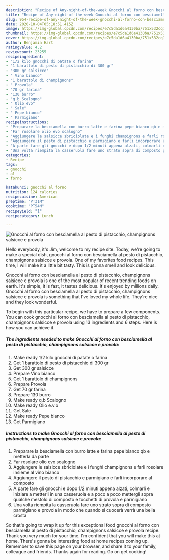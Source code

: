 ```yaml
---
description: "Recipe of Any-night-of-the-week Gnocchi al forno con besciamella al pesto di pistacchio, champignons salsicce e provola"
title: "Recipe of Any-night-of-the-week Gnocchi al forno con besciamella al pesto di pistacchio, champignons salsicce e provola"
slug: 954-recipe-of-any-night-of-the-week-gnocchi-al-forno-con-besciamella-al-pesto-di-pistacchio-champignons-salsicce-e-provola
date: 2020-10-04T05:18:51.415Z
image: https://img-global.cpcdn.com/recipes/e7c5da1d6a4130ba/751x532cq70/gnocchi-al-forno-con-besciamella-al-pesto-di-pistacchio-champignons-salsicce-e-provola-recipe-main-photo.jpg
thumbnail: https://img-global.cpcdn.com/recipes/e7c5da1d6a4130ba/751x532cq70/gnocchi-al-forno-con-besciamella-al-pesto-di-pistacchio-champignons-salsicce-e-provola-recipe-main-photo.jpg
cover: https://img-global.cpcdn.com/recipes/e7c5da1d6a4130ba/751x532cq70/gnocchi-al-forno-con-besciamella-al-pesto-di-pistacchio-champignons-salsicce-e-provola-recipe-main-photo.jpg
author: Benjamin Hart
ratingvalue: 4.2
reviewcount: 23255
recipeingredient:
- "1/2 kilo gnocchi di patate o farina"
- "1 barattolo di pesto di pistacchio di 300 gr"
- "300 gr salsicce"
- " Vino bianco"
- "1 barattolo di champignons"
- " Provola"
- "70 gr farina"
- "130 burro"
- "q.b Scalogno"
- " Olio evo"
- " Sale"
- " Pepe bianco"
- " Parmigiano"
recipeinstructions:
- "Preparare la besciamella con burro latte e farina pepe bianco qb e metterla da parte"
- "Far rosolare olio evo scalogno"
- "Aggiungere le salsicce sbriciolate e i funghi champignons e farli rosolare insieme al vino bianco"
- "Aggiungere il pesto di pistacchio e parmigiano e farli incorporare al composto"
- "A parte fare gli gnocchi e dopo 1/2 minuti appena alzati, colmarli e iniziare a metterli in una casseruola e a poco a poco mettergli sopra qualche mestolo di composto e tocchetti di provola e parmigiano"
- "Una volta riempita la casseruola fare uno strato sopra di composto parmigiano e provola in modo che quando si cuocerà verrà una bella crosta"
categories:
- Recipe
tags:
- gnocchi
- al
- forno

katakunci: gnocchi al forno 
nutrition: 124 calories
recipecuisine: American
preptime: "PT31M"
cooktime: "PT54M"
recipeyield: "1"
recipecategory: Lunch

---
```



![Gnocchi al forno con besciamella al pesto di pistacchio, champignons salsicce e provola](https://img-global.cpcdn.com/recipes/e7c5da1d6a4130ba/751x532cq70/gnocchi-al-forno-con-besciamella-al-pesto-di-pistacchio-champignons-salsicce-e-provola-recipe-main-photo.jpg)

Hello everybody, it's Jim, welcome to my recipe site. Today, we're going to make a special dish, gnocchi al forno con besciamella al pesto di pistacchio, champignons salsicce e provola. One of my favorites food recipes. This time, I will make it a little bit tasty. This is gonna smell and look delicious.

Gnocchi al forno con besciamella al pesto di pistacchio, champignons salsicce e provola is one of the most popular of recent trending foods on earth. It's simple, it is fast, it tastes delicious. It's enjoyed by millions daily. Gnocchi al forno con besciamella al pesto di pistacchio, champignons salsicce e provola is something that I've loved my whole life. They're nice and they look wonderful.




To begin with this particular recipe, we have to prepare a few components. You can cook gnocchi al forno con besciamella al pesto di pistacchio, champignons salsicce e provola using 13 ingredients and 6 steps. Here is how you can achieve it.

<!--inarticleads1-->

##### The ingredients needed to make Gnocchi al forno con besciamella al pesto di pistacchio, champignons salsicce e provola:

1. Make ready 1/2 kilo gnocchi di patate o farina
1. Get 1 barattolo di pesto di pistacchio di 300 gr
1. Get 300 gr salsicce
1. Prepare  Vino bianco
1. Get 1 barattolo di champignons
1. Prepare  Provola
1. Get 70 gr farina
1. Prepare 130 burro
1. Make ready q.b Scalogno
1. Make ready  Olio e.v.o
1. Get  Sale
1. Make ready  Pepe bianco
1. Get  Parmigiano




<!--inarticleads2-->

##### Instructions to make Gnocchi al forno con besciamella al pesto di pistacchio, champignons salsicce e provola:

1. Preparare la besciamella con burro latte e farina pepe bianco qb e metterla da parte
1. Far rosolare olio evo scalogno
1. Aggiungere le salsicce sbriciolate e i funghi champignons e farli rosolare insieme al vino bianco
1. Aggiungere il pesto di pistacchio e parmigiano e farli incorporare al composto
1. A parte fare gli gnocchi e dopo 1/2 minuti appena alzati, colmarli e iniziare a metterli in una casseruola e a poco a poco mettergli sopra qualche mestolo di composto e tocchetti di provola e parmigiano
1. Una volta riempita la casseruola fare uno strato sopra di composto parmigiano e provola in modo che quando si cuocerà verrà una bella crosta




So that's going to wrap it up for this exceptional food gnocchi al forno con besciamella al pesto di pistacchio, champignons salsicce e provola recipe. Thank you very much for your time. I'm confident that you will make this at home. There's gonna be interesting food at home recipes coming up. Remember to save this page on your browser, and share it to your family, colleague and friends. Thanks again for reading. Go on get cooking!
